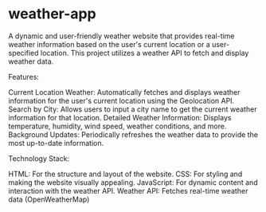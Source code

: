 # weather-app

A dynamic and user-friendly weather website that provides real-time weather information based on the user's current location or a user-specified location. This project utilizes a weather API to fetch and display weather data.

Features:

Current Location Weather: Automatically fetches and displays weather information for the user's current location using the Geolocation API.
Search by City: Allows users to input a city name to get the current weather information for that location.
Detailed Weather Information: Displays temperature, humidity, wind speed, weather conditions, and more.
Background Updates: Periodically refreshes the weather data to provide the most up-to-date information.

Technology Stack:

HTML: For the structure and layout of the website.
CSS: For styling and making the website visually appealing.
JavaScript: For dynamic content and interaction with the weather API.
Weather API: Fetches real-time weather data (OpenWeatherMap)
